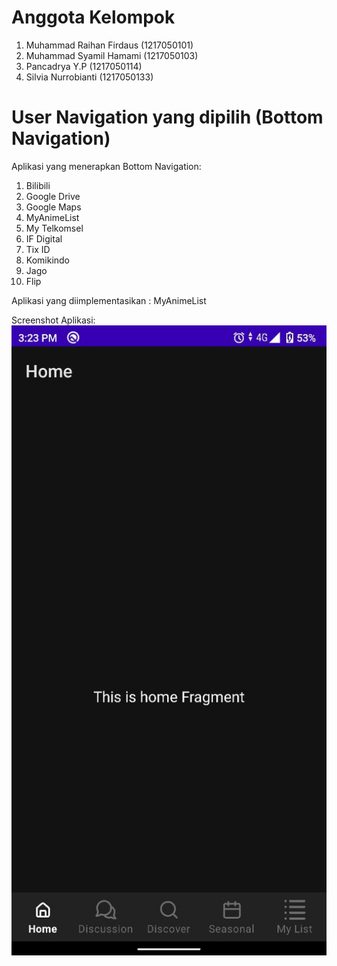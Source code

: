 # Anggota Kelompok
1. Muhammad Raihan Firdaus (1217050101)
2. Muhammad Syamil Hamami (1217050103)
3. Pancadrya Y.P (1217050114)
4. Silvia Nurrobianti (1217050133)

# User Navigation yang dipilih (Bottom Navigation)
Aplikasi yang menerapkan Bottom Navigation:

1. Bilibili
2. Google Drive
3. Google Maps
4. MyAnimeList
5. My Telkomsel
6. IF Digital 
7. Tix ID
8. Komikindo
9. Jago
10. Flip

Aplikasi yang diimplementasikan : MyAnimeList

Screenshot Aplikasi:
![image-01](https://github.com/visilanti/appprojet/blob/main/screenshot/image-01.jpg?raw=true)
